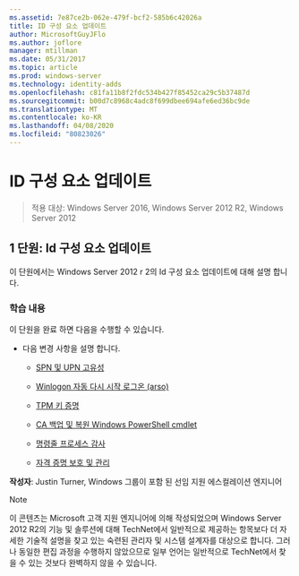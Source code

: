 ```yaml
---
ms.assetid: 7e87ce2b-062e-479f-bcf2-585b6c42026a
title: ID 구성 요소 업데이트
author: MicrosoftGuyJFlo
ms.author: joflore
manager: mtillman
ms.date: 05/31/2017
ms.topic: article
ms.prod: windows-server
ms.technology: identity-adds
ms.openlocfilehash: c81fa11b8f2fdc534b427f85452ca29c5b37487d
ms.sourcegitcommit: b00d7c8968c4adc8f699dbee694afe6ed36bc9de
ms.translationtype: MT
ms.contentlocale: ko-KR
ms.lasthandoff: 04/08/2020
ms.locfileid: "80823026"
---
```

# <a name="identity-component-updates"></a>ID 구성 요소 업데이트

>적용 대상: Windows Server 2016, Windows Server 2012 R2, Windows Server 2012

  
## <a name="lesson-1-identity-component-updates"></a>1 단원: Id 구성 요소 업데이트  
이 단원에서는 Windows Server 2012 r 2의 Id 구성 요소 업데이트에 대해 설명 합니다.  
  
### <a name="what-you-will-learn"></a>학습 내용  
이 단원을 완료 하면 다음을 수행할 수 있습니다.  
  
-   다음 변경 사항을 설명 합니다.  
  
    -   [SPN 및 UPN 고유성](../../../ad-ds/manage/component-updates/SPN-and-UPN-uniqueness.md)  
  
    -   [Winlogon 자동 다시 시작 로그온 &#40;arso&#41;](../../../ad-ds/manage/component-updates/Winlogon-Automatic-Restart-Sign-On--ARSO-.md)  
  
    -   [TPM 키 증명](../../../ad-ds/manage/component-updates/TPM-Key-Attestation.md)  
  
    -   [CA 백업 및 복원 Windows PowerShell cmdlet](../../../ad-ds/manage/component-updates/CA-Backup-and-Restore-Windows-PowerShell-cmdlets.md)  
  
    -   [명령줄 프로세스 감사](../../../ad-ds/manage/component-updates/Command-line-process-auditing.md)  
  
    -   [자격 증명 보호 및 관리](https://technet.microsoft.com/library/dn408190.aspx)  
  
**작성자**: Justin Turner, Windows 그룹이 포함 된 선임 지원 에스컬레이션 엔지니어  
  
> [!NOTE]  
> 이 콘텐츠는 Microsoft 고객 지원 엔지니어에 의해 작성되었으며 Windows Server 2012 R2의 기능 및 솔루션에 대해 TechNet에서 일반적으로 제공하는 항목보다 더 자세한 기술적 설명을 찾고 있는 숙련된 관리자 및 시스템 설계자를 대상으로 합니다. 그러나 동일한 편집 과정을 수행하지 않았으므로 일부 언어는 일반적으로 TechNet에서 찾을 수 있는 것보다 완벽하지 않을 수 있습니다.  
  


